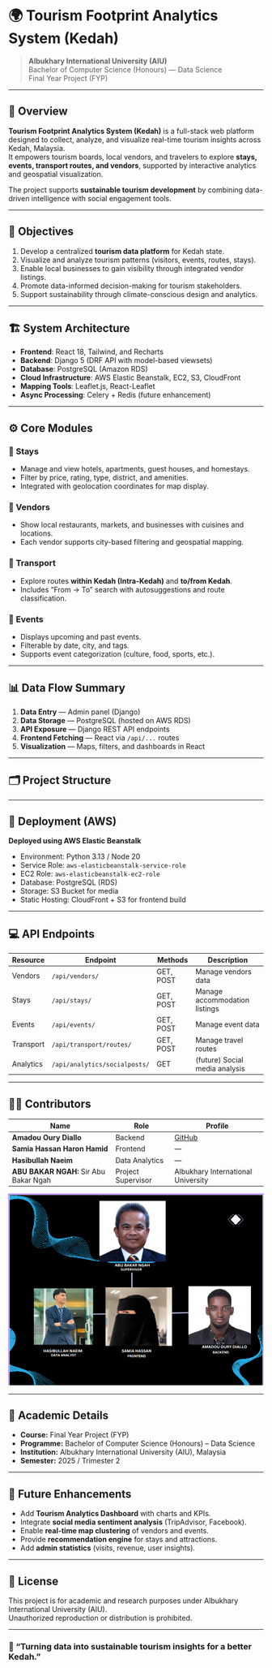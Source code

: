 # 🌍 Tourism Footprint Analytics System (Kedah)

> **Albukhary International University (AIU)**  
> Bachelor of Computer Science (Honours) — Data Science  
> Final Year Project (FYP)

---

## 📖 Overview

**Tourism Footprint Analytics System (Kedah)** is a full-stack web platform designed to collect, analyze, and visualize real-time tourism insights across Kedah, Malaysia.  
It empowers tourism boards, local vendors, and travelers to explore **stays, events, transport routes, and vendors**, supported by interactive analytics and geospatial visualization.

The project supports **sustainable tourism development** by combining data-driven intelligence with social engagement tools.

---

## 🎯 Objectives

1. Develop a centralized **tourism data platform** for Kedah state.
2. Visualize and analyze tourism patterns (visitors, events, routes, stays).
3. Enable local businesses to gain visibility through integrated vendor listings.
4. Promote data-informed decision-making for tourism stakeholders.
5. Support sustainability through climate-conscious design and analytics.

---

## 🏗️ System Architecture



- **Frontend**: React 18, Tailwind, and Recharts  
- **Backend**: Django 5 (DRF API with model-based viewsets)  
- **Database**: PostgreSQL (Amazon RDS)  
- **Cloud Infrastructure**: AWS Elastic Beanstalk, EC2, S3, CloudFront  
- **Mapping Tools**: Leaflet.js, React-Leaflet  
- **Async Processing**: Celery + Redis (future enhancement)

---

## ⚙️ Core Modules

### 🏨 Stays
- Manage and view hotels, apartments, guest houses, and homestays.
- Filter by price, rating, type, district, and amenities.
- Integrated with geolocation coordinates for map display.

### 🍜 Vendors
- Show local restaurants, markets, and businesses with cuisines and locations.
- Each vendor supports city-based filtering and geospatial mapping.

### 🚗 Transport
- Explore routes **within Kedah (Intra-Kedah)** and **to/from Kedah**.
- Includes “From → To” search with autosuggestions and route classification.

### 🎉 Events
- Displays upcoming and past events.
- Filterable by date, city, and tags.
- Supports event categorization (culture, food, sports, etc.).

---

## 📊 Data Flow Summary

1. **Data Entry** — Admin panel (Django)  
2. **Data Storage** — PostgreSQL (hosted on AWS RDS)  
3. **API Exposure** — Django REST API endpoints  
4. **Frontend Fetching** — React via `/api/...` routes  
5. **Visualization** — Maps, filters, and dashboards in React  

---

## 🗂️ Project Structure


---

## 🚀 Deployment (AWS)

**Deployed using AWS Elastic Beanstalk**

- Environment: Python 3.13 / Node 20  
- Service Role: `aws-elasticbeanstalk-service-role`  
- EC2 Role: `aws-elasticbeanstalk-ec2-role`  
- Database: PostgreSQL (RDS)  
- Storage: S3 Bucket for media  
- Static Hosting: CloudFront + S3 for frontend build  

---

## 💻 API Endpoints

| Resource     | Endpoint                              | Methods | Description                      |
|---------------|--------------------------------------|----------|----------------------------------|
| Vendors       | `/api/vendors/`                      | GET, POST | Manage vendors data              |
| Stays         | `/api/stays/`                        | GET, POST | Manage accommodation listings    |
| Events        | `/api/events/`                       | GET, POST | Manage event data                |
| Transport     | `/api/transport/routes/`             | GET, POST | Manage travel routes             |
| Analytics     | `/api/analytics/socialposts/`        | GET      | (future) Social media analysis   |

---

## 🧑‍💻 Contributors

| Name | Role | Profile |
|------|------|----------|
| **Amadou Oury Diallo** | Backend | [GitHub](https://github.com/amadououry885) |
| **Samia Hassan Haron Hamid** | Frontend | — |
| **Hasibullah Naeim** | Data Analytics | — |
| **ABU BAKAR NGAH:** Sir Abu Bakar Ngah| Project Supervisor | Albukhary International University |

<p align="center">
  <img src="frontend/public/images/team.png" alt="Contributors" width="600"/>
</p>


---

## 🏫 Academic Details

- **Course:** Final Year Project (FYP)  
- **Programme:** Bachelor of Computer Science (Honours) – Data Science  
- **Institution:** Albukhary International University (AIU), Malaysia  
- **Semester:** 2025 / Trimester 2  

---

## 🔮 Future Enhancements

- Add **Tourism Analytics Dashboard** with charts and KPIs.  
- Integrate **social media sentiment analysis** (TripAdvisor, Facebook).  
- Enable **real-time map clustering** of vendors and events.  
- Provide **recommendation engine** for stays and attractions.  
- Add **admin statistics** (visits, revenue, user insights).  

---

## 📄 License

This project is for academic and research purposes under Albukhary International University (AIU).  
Unauthorized reproduction or distribution is prohibited.

---

### 🧠 “Turning data into sustainable tourism insights for a better Kedah.”
